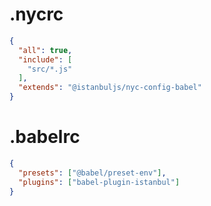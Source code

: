 # .nycrc
```json
{
  "all": true,
  "include": [
    "src/*.js"
  ],
  "extends": "@istanbuljs/nyc-config-babel"
}
```
# .babelrc
```json
{
  "presets": ["@babel/preset-env"],
  "plugins": ["babel-plugin-istanbul"]
}
```
